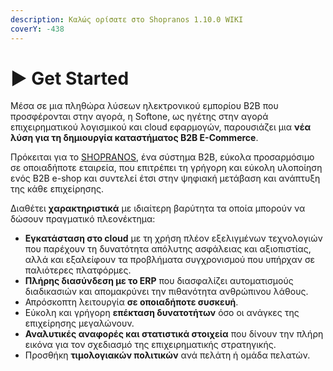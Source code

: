```yaml
---
description: Καλώς ορίσατε στο Shopranos 1.10.0 WIKI
coverY: -438
---
```


# ▶ Get Started

Μέσα σε μια πληθώρα λύσεων ηλεκτρονικού εμπορίου B2B που προσφέρονται στην αγορά, η Softone, ως ηγέτης στην αγορά επιχειρηματικού λογισμικού και cloud εφαρμογών, παρουσιάζει μια **νέα λύση για τη δημιουργία καταστήματος Β2Β Ε-Commerce**.&#x20;

Πρόκειται για το [SHOPRANOS](https://shopranos.gr/), ένα σύστημα Β2Β, εύκολα προσαρμόσιμο σε οποιαδήποτε εταιρεία, που επιτρέπει τη γρήγορη και εύκολη υλοποίηση ενός B2B e-shop και συντελεί έτσι στην ψηφιακή μετάβαση και ανάπτυξη της κάθε επιχείρησης.

Διαθέτει **χαρακτηριστικά** με ιδιαίτερη βαρύτητα τα οποία μπορούν να δώσουν πραγματικό πλεονέκτημα:

* &#x20;**Εγκατάσταση στο cloud** με τη χρήση πλέον εξελιγμένων τεχνολογιών που παρέχουν τη δυνατότητα απόλυτης ασφάλειας και αξιοπιστίας, αλλά και εξαλείφουν τα προβλήματα συγχρονισμού που υπήρχαν σε παλιότερες πλατφόρμες.
* **Πλήρης διασύνδεση με το ERP** που διασφαλίζει αυτοματισμούς διαδικασιών και απομακρύνει την πιθανότητα ανθρώπινου λάθους.&#x20;
* Απρόσκοπτη λειτουργία **σε οποιαδήποτε συσκευή**.
* Εύκολη και γρήγορη **επέκταση δυνατοτήτων** όσο οι ανάγκες της επιχείρησης μεγαλώνουν.
* **Αναλυτικές αναφορές και στατιστικά στοιχεία** που δίνουν την πλήρη εικόνα για τον σχεδιασμό της επιχειρηματικής στρατηγικής.
* Προσθήκη **τιμολογιακών πολιτικών** ανά πελάτη ή ομάδα πελατών.
